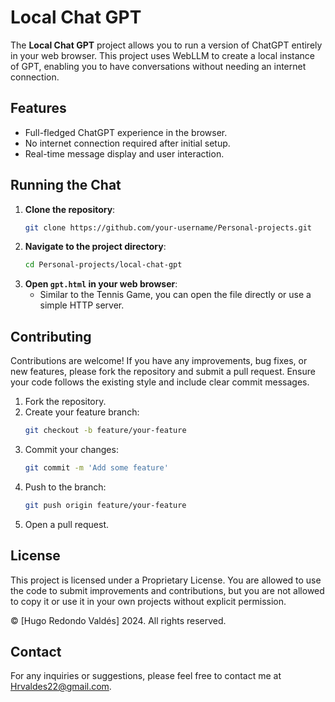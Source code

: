 # Local Chat GPT

The **Local Chat GPT** project allows you to run a version of ChatGPT entirely in your web browser. This project uses WebLLM to create a local instance of GPT, enabling you to have conversations without needing an internet connection.

## Features

- Full-fledged ChatGPT experience in the browser.
- No internet connection required after initial setup.
- Real-time message display and user interaction.

## Running the Chat

1. **Clone the repository**:
   ```sh
   git clone https://github.com/your-username/Personal-projects.git
   ```
2. **Navigate to the project directory**:
   ```sh
   cd Personal-projects/local-chat-gpt
   ```
3. **Open `gpt.html` in your web browser**:
   - Similar to the Tennis Game, you can open the file directly or use a simple HTTP server.

## Contributing

Contributions are welcome! If you have any improvements, bug fixes, or new features, please fork the repository and submit a pull request. Ensure your code follows the existing style and include clear commit messages.

1. Fork the repository.
2. Create your feature branch:
   ```sh
   git checkout -b feature/your-feature
   ```
3. Commit your changes:
   ```sh
   git commit -m 'Add some feature'
   ```
4. Push to the branch:
   ```sh
   git push origin feature/your-feature
   ```
5. Open a pull request.

## License

This project is licensed under a Proprietary License. You are allowed to use the code to submit improvements and contributions, but you are not allowed to copy it or use it in your own projects without explicit permission.

© [Hugo Redondo Valdés] 2024. All rights reserved.

## Contact

For any inquiries or suggestions, please feel free to contact me at [Hrvaldes22@gmail.com](mailto:Hrvaldes22@gmail.com).
